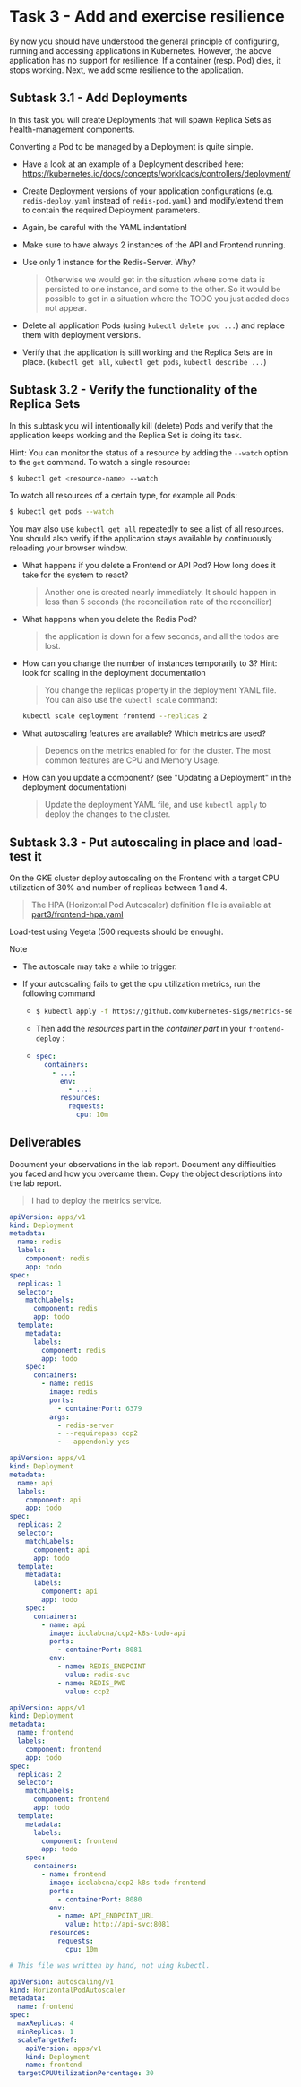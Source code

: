 # Task 3 - Add and exercise resilience

By now you should have understood the general principle of configuring, running and accessing applications in Kubernetes. However, the above application has no support for resilience. If a container (resp. Pod) dies, it stops working. Next, we add some resilience to the application.

## Subtask 3.1 - Add Deployments

In this task you will create Deployments that will spawn Replica Sets as health-management components.

Converting a Pod to be managed by a Deployment is quite simple.

  * Have a look at an example of a Deployment described here: <https://kubernetes.io/docs/concepts/workloads/controllers/deployment/>

  * Create Deployment versions of your application configurations (e.g. `redis-deploy.yaml` instead of `redis-pod.yaml`) and modify/extend them to contain the required Deployment parameters.

  * Again, be careful with the YAML indentation!

  * Make sure to have always 2 instances of the API and Frontend running. 

  * Use only 1 instance for the Redis-Server. Why?

    > Otherwise we would get in the situation where some data is persisted to one instance, and some to the other. So it would be possible to get in a situation where the TODO you just added does not appear.
  * Delete all application Pods (using `kubectl delete pod ...`) and replace them with deployment versions.

  * Verify that the application is still working and the Replica Sets are in place. (`kubectl get all`, `kubectl get pods`, `kubectl describe ...`)

## Subtask 3.2 - Verify the functionality of the Replica Sets

In this subtask you will intentionally kill (delete) Pods and verify that the application keeps working and the Replica Set is doing its task.

Hint: You can monitor the status of a resource by adding the `--watch` option to the `get` command. To watch a single resource:

```sh
$ kubectl get <resource-name> --watch
```

To watch all resources of a certain type, for example all Pods:

```sh
$ kubectl get pods --watch
```

You may also use `kubectl get all` repeatedly to see a list of all resources.  You should also verify if the application stays available by continuously reloading your browser window.

  * What happens if you delete a Frontend or API Pod? How long does it take for the system to react?
    > Another one is created nearly immediately. It should happen in less than 5 seconds (the reconciliation rate of the reconcilier)
    
  * What happens when you delete the Redis Pod?

    > the application is down for a few seconds, and all  the todos are lost.
    
  * How can you change the number of instances temporarily to 3? Hint: look for scaling in the deployment documentation

    > You change the replicas property in the deployment YAML file. You can also use the `kubectl scale` command:
    ```sh
    kubectl scale deployment frontend --replicas 2
    ```
    
  * What autoscaling features are available? Which metrics are used?

    > Depends on the metrics enabled for for the cluster.
    > The most common features are CPU and Memory Usage.
    
  * How can you update a component? (see "Updating a Deployment" in the deployment documentation)

    > Update the deployment YAML file, and use `kubectl apply` to deploy the changes to the cluster.

## Subtask 3.3 - Put autoscaling in place and load-test it

On the GKE cluster deploy autoscaling on the Frontend with a target CPU utilization of 30% and number of replicas between 1 and 4. 

> The HPA (Horizontal Pod Autoscaler) definition file is available at [part3/frontend-hpa.yaml](./part3/frontend-hpa.yaml)

Load-test using Vegeta (500 requests should be enough).

> [!NOTE]
>
> - The autoscale may take a while to trigger.
>
> - If your autoscaling fails to get the cpu utilization metrics, run the following command
>
>   - ```sh
>     $ kubectl apply -f https://github.com/kubernetes-sigs/metrics-server/releases/latest/download/components.yaml
>     ```
>
>   - Then add the *resources* part in the *container part* in your `frontend-deploy` :
>
>   - ```yaml
>     spec:
>       containers:
>         - ...:
>           env:
>             - ...:
>           resources:
>             requests:
>               cpu: 10m
>     ```
>

## Deliverables

Document your observations in the lab report. Document any difficulties you faced and how you overcame them. Copy the object descriptions into the lab report.

> I had to deploy the metrics service.

```yaml
apiVersion: apps/v1
kind: Deployment
metadata:
  name: redis
  labels:
    component: redis
    app: todo
spec:
  replicas: 1
  selector:
    matchLabels:
      component: redis
      app: todo
  template:
    metadata:
      labels:
        component: redis
        app: todo
    spec:
      containers:
        - name: redis
          image: redis
          ports:
            - containerPort: 6379
          args:
            - redis-server
            - --requirepass ccp2
            - --appendonly yes
```

```yaml
apiVersion: apps/v1
kind: Deployment
metadata:
  name: api
  labels:
    component: api
    app: todo
spec:
  replicas: 2
  selector:
    matchLabels:
      component: api
      app: todo
  template:
    metadata:
      labels:
        component: api
        app: todo
    spec:
      containers:
        - name: api
          image: icclabcna/ccp2-k8s-todo-api
          ports:
            - containerPort: 8081
          env:
            - name: REDIS_ENDPOINT
              value: redis-svc
            - name: REDIS_PWD
              value: ccp2
```

```yaml
apiVersion: apps/v1
kind: Deployment
metadata:
  name: frontend
  labels:
    component: frontend
    app: todo
spec:
  replicas: 2
  selector:
    matchLabels:
      component: frontend
      app: todo
  template:
    metadata:
      labels:
        component: frontend
        app: todo
    spec:
      containers:
        - name: frontend
          image: icclabcna/ccp2-k8s-todo-frontend
          ports:
            - containerPort: 8080
          env:
            - name: API_ENDPOINT_URL
              value: http://api-svc:8081
          resources:
            requests:
              cpu: 10m
```

```yaml
# This file was written by hand, not uing kubectl.

apiVersion: autoscaling/v1
kind: HorizontalPodAutoscaler
metadata:
  name: frontend
spec:
  maxReplicas: 4
  minReplicas: 1
  scaleTargetRef:
    apiVersion: apps/v1
    kind: Deployment
    name: frontend
  targetCPUUtilizationPercentage: 30
```